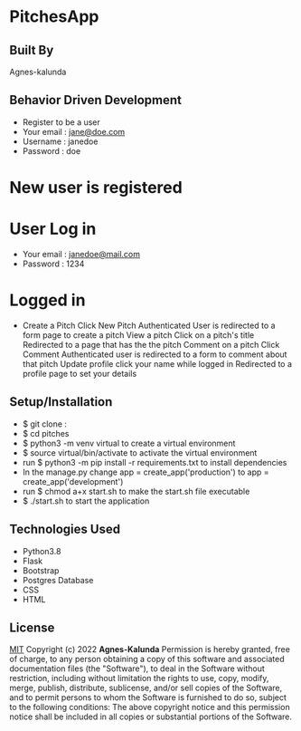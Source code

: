 
# PitchesApp

## Built By 
Agnes-kalunda

## Behavior Driven Development

* Register to be a user	
* Your email : jane@doe.com 
* Username : janedoe 
* Password : doe	
# New user is registered




# User Log in	
* Your email : janedoe@mail.com 
* Password : 1234	
 # Logged in

* Create a Pitch	Click New Pitch	Authenticated User is redirected to a form page to create a pitch
View a pitch	Click on a pitch's title	Redirected to a page that has the the pitch
Comment on a pitch	Click Comment	Authenticated user is redirected to a form to comment about that pitch
Update profile	click your name while logged in	Redirected to a profile page to set your details

## Setup/Installation

* $ git clone :
* $ cd pitches
* $ python3 -m venv virtual to create a virtual environment
* $ source virtual/bin/activate to activate the virtual environment
* run $ python3 -m pip install -r requirements.txt to install dependencies
* In the manage.py change app = create_app('production') to app = create_app('development')
* run $ chmod a+x start.sh to make the start.sh file executable
* $ ./start.sh to start the application

## Technologies Used

* Python3.8
* Flask
* Bootstrap
* Postgres Database
* CSS
* HTML


## License
[MIT](https://choosealicense.com/licenses/mit/)
Copyright (c) 2022 **Agnes-Kalunda**
Permission is hereby granted, free of charge, to any person obtaining a copy of this software and associated documentation files (the "Software"), to deal in the Software without restriction, including without limitation the rights to use, copy, modify, merge, publish, distribute, sublicense, and/or sell copies of the Software, and to permit persons to whom the Software is furnished to do so, subject to the following conditions:
The above copyright notice and this permission notice shall be included in all copies or substantial portions of the Software.


